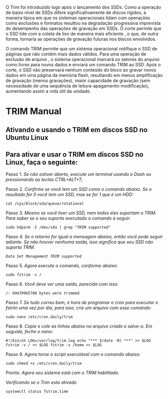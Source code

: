 O Trim foi introduzido logo após o lançamento dos SSDs. Como a operação de baixo nível de SSDs difere significativamente de discos rígidos, a maneira típica em que os sistemas operacionais lidam com operações como exclusões e formatos resultou na degradação progressiva imprevista do desempenho das operações de gravação em SSDs. O corte permite que o SSD lide com a coleta de lixo de maneira mais eficiente , o que, de outra forma, tornaria as operações de gravação futuras nos blocos envolvidos.

O comando TRIM permite que um sistema operacional notifique o SSD de páginas que não contêm mais dados válidos. Para uma operação de exclusão de arquivo , o sistema operacional marcará os setores do arquivo como livres para novos dados e enviará um comando TRIM ao SSD. Após o corte, o SSD não preservará nenhum conteúdo do bloco ao gravar novos dados em uma página da memória flash, resultando em menos amplificação de gravação (menos gravações), maior capacidade de gravação (sem necessidade de uma sequência de leitura-apagamento-modificação), aumentando assim a vida útil da unidade.



# TRIM Manual

## Ativando e usando o TRIM em discos SSD no Ubuntu Linux

## Para ativar e usar o TRIM em discos SSD no Linux, faça o seguinte:

Passo 1. *Se não estiver aberto, execute um terminal usando o Dash ou pressionando as teclas CTRL+ALT+T;*

Passo 2. *Confirme se você tem um SSD como o comando abaixo. Se o resultado for 0 você tem um SSD, mas se for 1 que é um HDD:*

`cat /sys/block/sda/queue/rotational`

Passo 3. *Mesmo se você tiver um SSD, nem todos eles suportam o TRIM. Para saber se o seu suporta executado o comando a seguir:*

`sudo hdparm -I /dev/sda | grep "TRIM supported"`

Passo 4. *Se o retorno for igual a mensagem abaixo, então você pode seguir adiante. Se não houver nenhuma saída, isso significa que seu SSD não suporta TRIM.*

*`Data Set Management TRIM supported`*

Passo 5. *Agora execute o comando, conforme abaixo:*

`sudo fstrim -v /`

Passo 6. *Você deve ver uma saída, parecida com isso:*

`/: 69470965760 bytes were trimmed`

Passo 7. *Se tudo correu bem, é hora de programar o cron para executar o fstrim uma vez por dia, para isso, crie um arquivo com esse comando:*

`sudo nano /etc/cron.daily/trim`

Passo 8. *Copie e cole as linhas abaixo no arquivo criado e salve-o. Em seguida, feche o nano:*

`#!/bin/sh
LOG=/var/log/trim.log
echo "*** $(date -R) ***" >> $LOG
fstrim -v / >> $LOG
fstrim -v /home >> $LOG`

Passo 9. *Agora torne o script executável com o comando abaixo:*

`sudo chmod +x /etc/cron.daily/trim`

Pronto. *Agora seu sistema está com o TRIM habilitado.*

*Verificando se o Trim esta ativado*

`systemctl status fstrim.time`
